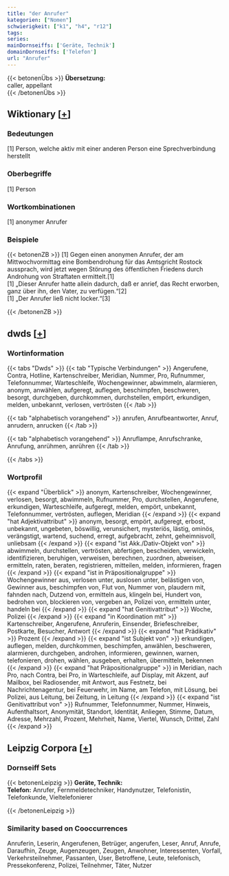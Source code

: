 ```yaml
---
title: "der Anrufer"
kategorien: ["Nomen"]
schwierigkeit: ["k1", "h4", "r12"]
tags:
series:
mainDornseiffs: ['Geräte, Technik']
domainDornseiffs: ['Telefon']
url: "Anrufer"
---
```


{{< betonenÜbs >}}
**Übersetzung:**  
caller, appellant  
{{< /betonenÜbs >}}

## Wiktionary [[+](https://de.wiktionary.org/wiki/Anrufer)]

### Bedeutungen
[1] Person, welche aktiv mit einer anderen Person eine Sprechverbindung herstellt  

### Oberbegriffe
[1] Person  

### Wortkombinationen
[1] anonymer Anrufer  

### Beispiele
{{< betonenZB >}}
[1] Gegen einen anonymen Anrufer, der am Mittwochvormittag eine Bombendrohung für das Amtsgricht Rostock aussprach, wird jetzt wegen Störung des öffentlichen Friedens durch Androhung von Straftaten ermittelt.[1]  
[1] „Dieser Anrufer hatte allein dadurch, daß er anrief, das Recht erworben, ganz über ihn, den Vater, zu verfügen.“[2]  
[1] „Der Anrufer ließ nicht locker.“[3]  

{{< /betonenZB >}}


## dwds [[+](https://www.dwds.de/wb/Anrufer)]

### Wortinformation
{{< tabs "Dwds" >}}
{{< tab "Typische Verbindungen" >}}
Angerufene, Contra, Hotline, Kartenschreiber, Meridian, Nummer, Pro, Rufnummer, Telefonnummer, Warteschleife, Wochengewinner, abwimmeln, alarmieren, anonym, anwählen, aufgeregt, auflegen, beschimpfen, beschweren, besorgt, durchgeben, durchkommen, durchstellen, empört, erkundigen, melden, unbekannt, verlosen, vertrösten
{{< /tab >}}

{{< tab "alphabetisch vorangehend" >}}
anrufen, Anrufbeantworter, Anruf, anrudern, anrucken
{{< /tab >}}

{{< tab "alphabetisch vorangehend" >}}
Anruflampe, Anrufschranke, Anrufung, anrühmen, anrühren
{{< /tab >}}

{{< /tabs >}}

### Wortprofil
{{< expand "Überblick" >}} anonym, Kartenschreiber, Wochengewinner, verlosen, besorgt, abwimmeln, Rufnummer, Pro, durchstellen, Angerufene, erkundigen, Warteschleife, aufgeregt, melden, empört, unbekannt, Telefonnummer, vertrösten, auflegen, Meridian {{< /expand >}}
{{< expand "hat Adjektivattribut" >}} anonym, besorgt, empört, aufgeregt, erbost, unbekannt, ungebeten, böswillig, verunsichert, mysteriös, lästig, ominös, verängstigt, wartend, suchend, erregt, aufgebracht, zehnt, geheimnisvoll, unliebsam {{< /expand >}}
{{< expand "ist Akk./Dativ-Objekt von" >}} abwimmeln, durchstellen, vertrösten, abfertigen, bescheiden, verwickeln, identifizieren, beruhigen, verweisen, berechnen, zuordnen, abweisen, ermitteln, raten, beraten, registrieren, mitteilen, melden, informieren, fragen {{< /expand >}}
{{< expand "ist in Präpositionalgruppe" >}} Wochengewinner aus, verlosen unter, auslosen unter, belästigen von, Gewinner aus, beschimpfen von, Flut von, Nummer von, plaudern mit, fahnden nach, Dutzend von, ermitteln aus, klingeln bei, Hundert von, bedrohen von, blockieren von, vergeben an, Polizei von, ermitteln unter, handeln bei {{< /expand >}}
{{< expand "hat Genitivattribut" >}} Woche, Polizei {{< /expand >}}
{{< expand "in Koordination mit" >}} Kartenschreiber, Angerufene, Anruferin, Einsender, Briefeschreiber, Postkarte, Besucher, Antwort {{< /expand >}}
{{< expand "hat Prädikativ" >}} Prozent {{< /expand >}}
{{< expand "ist Subjekt von" >}} erkundigen, auflegen, melden, durchkommen, beschimpfen, anwählen, beschweren, alarmieren, durchgeben, androhen, informieren, gewinnen, warnen, telefonieren, drohen, wählen, ausgeben, erhalten, übermitteln, bekennen {{< /expand >}}
{{< expand "hat Präpositionalgruppe" >}} in Meridian, nach Pro, nach Contra, bei Pro, in Warteschleife, auf Display, mit Akzent, auf Mailbox, bei Radiosender, mit Antwort, aus Festnetz, bei Nachrichtenagentur, bei Feuerwehr, im Name, am Telefon, mit Lösung, bei Polizei, aus Leitung, bei Zeitung, in Leitung {{< /expand >}}
{{< expand "ist Genitivattribut von" >}} Rufnummer, Telefonnummer, Nummer, Hinweis, Aufenthaltsort, Anonymität, Standort, Identität, Anliegen, Stimme, Datum, Adresse, Mehrzahl, Prozent, Mehrheit, Name, Viertel, Wunsch, Drittel, Zahl {{< /expand >}}

## Leipzig Corpora [[+](https://corpora.uni-leipzig.de/en/res?word=Anrufer&corpusId=deu_newscrawl-public_2018)]

### Dornseiff Sets
{{< betonenLeipzig >}}
**Geräte, Technik:**  
**Telefon:** Anrufer, Fernmeldetechniker, Handynutzer, Telefonistin, Telefonkunde, Vieltelefonierer  

{{< /betonenLeipzig >}}

### Similarity based on Cooccurrences
Anruferin, Leserin, Angerufenen, Betrüger, angerufen, Leser, Anruf, Anrufe, Daraufhin, Zeuge, Augenzeugen, Zeugen, Anwohner, Interessenten, Vorfall, Verkehrsteilnehmer, Passanten, User, Betroffene, Leute, telefonisch, Pressekonferenz, Polizei, Teilnehmer, Täter, Nutzer

